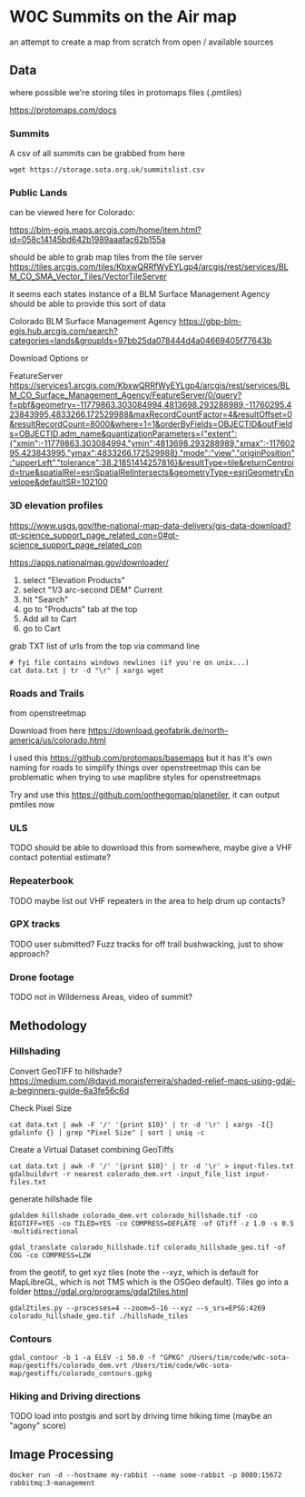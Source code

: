 # W0C Summits on the Air map

an attempt to create a map from scratch from open / available sources

## Data

where possible we're storing tiles in protomaps files (.pmtiles)

https://protomaps.com/docs

### Summits

A csv of all summits can be grabbed from here

    wget https://storage.sota.org.uk/summitslist.csv


### Public Lands 

can be viewed here for Colorado: 

https://blm-egis.maps.arcgis.com/home/item.html?id=058c14145bd642b1989aaafac62b155a

should be able to grab map tiles from the tile server https://tiles.arcgis.com/tiles/KbxwQRRfWyEYLgp4/arcgis/rest/services/BLM_CO_SMA_Vector_Tiles/VectorTileServer

it seems each states instance of a BLM Surface Management Agency should be able to provide this sort of data


Colorado BLM Surface Management Agency
https://gbp-blm-egis.hub.arcgis.com/search?categories=lands&groupIds=97bb25da078444d4a04669405f77643b

Download Options or 

FeatureServer
https://services1.arcgis.com/KbxwQRRfWyEYLgp4/arcgis/rest/services/BLM_CO_Surface_Management_Agency/FeatureServer/0/query?f=pbf&geometry=-11779863.303084994,4813698.293288989,-11760295.423843995,4833266.172529988&maxRecordCountFactor=4&resultOffset=0&resultRecordCount=8000&where=1=1&orderByFields=OBJECTID&outFields=OBJECTID,adm_name&quantizationParameters={"extent":{"xmin":-11779863.303084994,"ymin":4813698.293288989,"xmax":-11760295.423843995,"ymax":4833266.172529988},"mode":"view","originPosition":"upperLeft","tolerance":38.21851414257816}&resultType=tile&returnCentroid=true&spatialRel=esriSpatialRelIntersects&geometryType=esriGeometryEnvelope&defaultSR=102100

### 3D elevation profiles

https://www.usgs.gov/the-national-map-data-delivery/gis-data-download?qt-science_support_page_related_con=0#qt-science_support_page_related_con

https://apps.nationalmap.gov/downloader/

1. select "Elevation Products"
1. select "1/3 arc-second DEM" Current
1. hit "Search"
1. go to "Products" tab at the top
1. Add all to Cart
1. go to Cart

grab TXT list of urls from the top via command line

    # fyi file contains windows newlines (if you're on unix...)
    cat data.txt | tr -d "\r" | xargs wget


### Roads and Trails

from openstreetmap

Download from here https://download.geofabrik.de/north-america/us/colorado.html

I used this https://github.com/protomaps/basemaps but it has it's own naming for roads to simplify things over openstreetmap
this can be problematic when trying to use maplibre styles for openstreetmaps

Try and use this https://github.com/onthegomap/planetiler, it can output pmtiles now


### ULS

TODO should be able to download this from somewhere, maybe give a VHF contact potential estimate?


### Repeaterbook

TODO maybe list out VHF repeaters in the area to help drum up contacts?


### GPX tracks

TODO user submitted?  Fuzz tracks for off trail bushwacking, just to show approach?


### Drone footage

TODO not in Wilderness Areas, video of summit?


## Methodology

### Hillshading

Convert GeoTIFF to hillshade? https://medium.com/@david.moraisferreira/shaded-relief-maps-using-gdal-a-beginners-guide-6a3fe56c6d

Check Pixel Size

    cat data.txt | awk -F '/' '{print $10}' | tr -d '\r' | xargs -I{} gdalinfo {} | grep "Pixel Size" | sort | uniq -c


Create a Virtual Dataset combining GeoTiffs

    cat data.txt | awk -F '/' '{print $10}' | tr -d '\r' > input-files.txt
    gdalbuildvrt -r nearest colorado_dem.vrt -input_file_list input-files.txt

generate hillshade file

    gdaldem hillshade colorado_dem.vrt colorado_hillshade.tif -co BIGTIFF=YES -co TILED=YES -co COMPRESS=DEFLATE -of GTiff -z 1.0 -s 0.5 -multidirectional

    gdal_translate colorado_hillshade.tif colorado_hillshade_geo.tif -of COG -co COMPRESS=LZW


from the geotif, to get xyz tiles (note the --xyz, which is default for MapLibreGL, which is not TMS which is the OSGeo default).
Tiles go into a folder
https://gdal.org/programs/gdal2tiles.html

    gdal2tiles.py --processes=4 --zoom=5-16 --xyz --s_srs=EPSG:4269 colorado_hillshade_geo.tif ./hillshade_tiles


### Contours

    gdal_contour -b 1 -a ELEV -i 50.0 -f "GPKG" /Users/tim/code/w0c-sota-map/geotiffs/colorado_dem.vrt /Users/tim/code/w0c-sota-map/geotiffs/colorado_contours.gpkg


### Hiking and Driving directions

TODO load into postgis and sort by driving time hiking time (maybe an "agony" score)


## Image Processing

    docker run -d --hostname my-rabbit --name some-rabbit -p 8080:15672 rabbitmq:3-management
